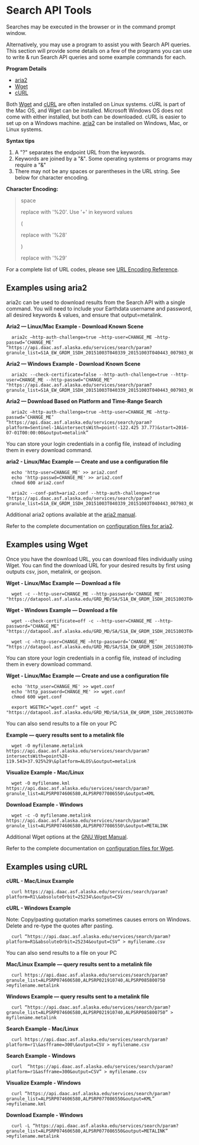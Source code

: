 # Search API Tools

Searches may be executed in the browser or in the command prompt window.

Alternatively, you may use a program to assist you with Search API queries. This section will provide some details on a few of the programs you can use to write & run Search API queries and some example commands for each.

**Program Details**

- [aria2](https://wiki.archlinux.org/title/aria2)
- [Wget](https://www.gnu.org/software/wget/)
- [cURL](https://curl.se/docs/manpage.html)

Both [Wget](http://wget.addictivecode.org/FrequentlyAskedQuestions.html?action=show&redirect=Faq#download) and [cURL](https://curl.se/) are often installed on Linux systems. cURL is part of the Mac OS, and Wget can be installed. Microsoft Windows OS does not come with either installed, but both can be downloaded. cURL is easier to set up on a Windows machine. [aria2](https://aria2.github.io/) can be installed on Windows, Mac, or Linux systems.

**Syntax tips**

1. A "?" separates the endpoint URL from the keywords.
2. Keywords are joined by a "&". Some operating systems or programs may require a "\&"
3. There may not be any spaces or parentheses in the URL string. See below for character encoding.

**Character Encoding:**

>space
>
>replace with '%20'. Use '+'  in keyword values
>
>(
>
>replace with '%28'
>
>)
>
>replace with '%29'
>

For a complete list of URL codes, please see [URL Encoding Reference](https://www.w3schools.com/tags/ref_urlencode.asp).

## Examples using aria2

aria2c can be used to download results from the Search API with a single command. You will need to include your Earthdata username and password, all desired keywords & values, and ensure that output=metalink.

**Aria2 — Linux/Mac Example - Download Known Scene**

      aria2c –http-auth-challenge=true –http-user=CHANGE_ME –http-passwd=’CHANGE_ME’ “https://api.daac.asf.alaska.edu/services/search/param?granule_list=S1A_EW_GRDM_1SDH_20151003T040339_20151003T040443_007983_00B2A6_DDE4&output=metalink”

**Aria2 — Windows Example - Download Known Scene**

      aria2c --check-certificate=false --http-auth-challenge=true --http-user=CHANGE_ME --http-passwd="CHANGE_ME" "https://api.daac.asf.alaska.edu/services/search/param?granule_list=S1A_EW_GRDM_1SDH_20151003T040339_20151003T040443_007983_00B2A6_DDE4&output=metalink"

**Aria2 — Download Based on Platform and Time-Range Search**

      aria2c –http-auth-challenge=true –http-user=CHANGE_ME –http-passwd=’CHANGE_ME’ “https://api.daac.asf.alaska.edu/services/search/param?platform=Sentinel-1A&intersectsWith=point(-122.425 37.77)&start=2016-07-01T00:00:00&output=metalink”

You can store your login credentials in a config file, instead of including them in every download command.

**aria2 - Linux/Mac Example — Create and use a configuration file**

      echo 'http-user=CHANGE_ME' >> aria2.conf
      echo 'http-passwd=CHANGE_ME' >> aria2.conf
      chmod 600 aria2.conf

      aria2c --conf-path=aria2.conf --http-auth-challenge=true "https://api.daac.asf.alaska.edu/services/search/param?granule_list=S1A_EW_GRDM_1SDH_20151003T040339_20151003T040443_007983_00B2A6_DDE4&output=metalink"

Additional aria2 options available at the [aria2 manual](http://aria2.sourceforge.net/manual/en/html/aria2c.html).

Refer to the complete documentation on [configuration files for aria2](https://aria2.github.io/manual/en/html/aria2c.html#aria2-conf).

## Examples using Wget

Once you have the download URL, you can download files individually using Wget. You can find the download URL for your desired results by first using outputs csv, json, metalink, or geojson.

**Wget - Linux/Mac Example — Download a file**

      wget -c --http-user=CHANGE_ME --http-password='CHANGE_ME' "https://datapool.asf.alaska.edu/GRD_MD/SA/S1A_EW_GRDM_1SDH_20151003T040339_20151003T040443_007983_00B2A6_DDE4.zip"

**Wget - Windows Example — Download a file**

      wget --check-certificate=off -c --http-user=CHANGE_ME --http-password="CHANGE_ME" "https://datapool.asf.alaska.edu/GRD_MD/SA/S1A_EW_GRDM_1SDH_20151003T040339_20151003T040443_007983_00B2A6_DDE4.zip"

      wget -c –http-user=CHANGE_ME –http-password=’CHANGE_ME’ “https://datapool.asf.alaska.edu/GRD_MD/SA/S1A_EW_GRDM_1SDH_20151003T040339_20151003T040443_007983_00B2A6_DDE4.zip”

You can store your login credentials in a config file, instead of including them in every download command.

**Wget - Linux/Mac Example — Create and use a configuration file**

      echo 'http_user=CHANGE_ME' >> wget.conf
      echo 'http_password=CHANGE_ME' >> wget.conf
      chmod 600 wget.conf

      export WGETRC="wget.conf" wget -c "https://datapool.asf.alaska.edu/GRD_MD/SA/S1A_EW_GRDM_1SDH_20151003T040339_20151003T040443_007983_00B2A6_DDE4.zip"

You can also send results to a file on your PC

**Example — query results sent to a metalink file**

      wget -O myfilename.metalink https://api.daac.asf.alaska.edu/services/search/param?intersectsWith=point%28-119.543+37.925%29\&platform=ALOS\&output=metalink

**Visualize Example - Mac/Linux**

      wget -O myfilename.kml https://api.daac.asf.alaska.edu/services/search/param?granule_list=ALPSRP074606580,ALPSRP077086550\&output=KML

**Download Example - Windows**

      wget -c -O myfilename.metalink https://api.daac.asf.alaska.edu/services/search/param?granule_list=ALPSRP074606580,ALPSRP077086550\&output=METALINK

Additional Wget options at the [GNU Wget Manual](https://www.gnu.org/software/wget/manual/wget.html).

Refer to the complete documentation on [configuration files for Wget](https://www.gnu.org/software/wget/manual/html_node/Startup-File.html#Startup-File).

## Examples using cURL

**cURL - Mac/Linux Example**

      curl https://api.daac.asf.alaska.edu/services/search/param?platform=R1\&absoluteOrbit=25234\&output=CSV

**cURL - Windows Example**

Note: Copy/pasting quotation marks sometimes causes errors on Windows. Delete and re-type the quotes after pasting.

      curl “https://api.daac.asf.alaska.edu/services/search/param?platform=R1&absoluteOrbit=25234&output=CSV” > myfilename.csv

You can also send results to a file on your PC

**Mac/Linux Example — query results sent to a metalink file**

      curl https://api.daac.asf.alaska.edu/services/search/param?granule_list=ALPSRP074606580,ALPSRP021910740,ALPSRP085800750 >myfilename.metalink

**Windows Example — query results sent to a metalink file**

      curl “https://api.daac.asf.alaska.edu/services/search/param?granule_list=ALPSRP074606580,ALPSRP021910740,ALPSRP085800750” > myfilename.metalink

**Search Example - Mac/Linux**

      curl https://api.daac.asf.alaska.edu/services/search/param?platform=r1\&asfframe=300\&output=CSV > myfilename.csv

**Search Example - Windows**

      curl  “https://api.daac.asf.alaska.edu/services/search/param?platform=r1&asfframe=300&output=CSV” > myfilename.csv

**Visualize Example - Windows**

      curl “https://api.daac.asf.alaska.edu/services/search/param?granule_list=ALPSRP074606580,ALPSRP077086550&output=KML” >myfilename.kml

**Download Example - Windows**

      curl -L “https://api.daac.asf.alaska.edu/services/search/param?granule_list=ALPSRP074606580,ALPSRP077086550&output=METALINK” >myfilename.metalink
